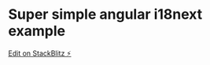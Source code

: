 # Super simple angular i18next example

[Edit on StackBlitz ⚡️](https://stackblitz.com/edit/angular-me2f7b)